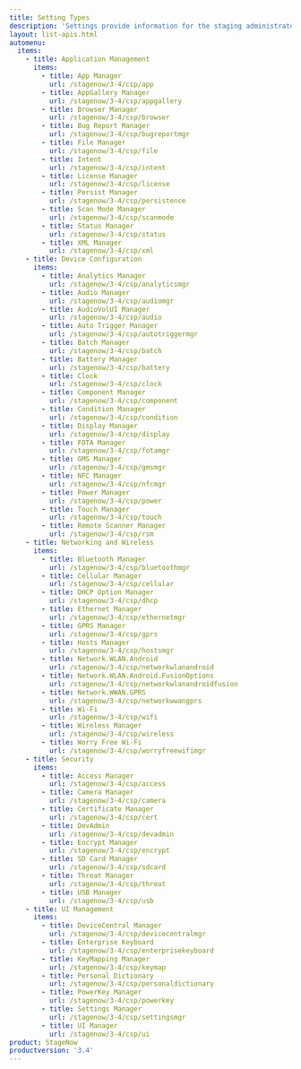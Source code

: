 ```yaml
---
title: Setting Types
description: 'Settings provide information for the staging administrator about how to configure and manage settings for use when creating profiles. Each Setting Type lists the parameters and functions available for configuring that particular group of settings.'
layout: list-apis.html
automenu:
  items:
    - title: Application Management
      items:
        - title: App Manager
          url: /stagenow/3-4/csp/app
        - title: AppGallery Manager
          url: /stagenow/3-4/csp/appgallery
        - title: Browser Manager
          url: /stagenow/3-4/csp/browser
        - title: Bug Report Manager
          url: /stagenow/3-4/csp/bugreportmgr
        - title: File Manager
          url: /stagenow/3-4/csp/file
        - title: Intent
          url: /stagenow/3-4/csp/intent
        - title: License Manager
          url: /stagenow/3-4/csp/license
        - title: Persist Manager
          url: /stagenow/3-4/csp/persistence
        - title: Scan Mode Manager
          url: /stagenow/3-4/csp/scanmode
        - title: Status Manager
          url: /stagenow/3-4/csp/status
        - title: XML Manager
          url: /stagenow/3-4/csp/xml
    - title: Device Configuration
      items:
        - title: Analytics Manager
          url: /stagenow/3-4/csp/analyticsmgr
        - title: Audio Manager
          url: /stagenow/3-4/csp/audiomgr
        - title: AudioVolUI Manager
          url: /stagenow/3-4/csp/audio
        - title: Auto Trigger Manager
          url: /stagenow/3-4/csp/autotriggermgr
        - title: Batch Manager
          url: /stagenow/3-4/csp/batch
        - title: Battery Manager
          url: /stagenow/3-4/csp/battery
        - title: Clock
          url: /stagenow/3-4/csp/clock
        - title: Component Manager
          url: /stagenow/3-4/csp/component
        - title: Condition Manager
          url: /stagenow/3-4/csp/condition
        - title: Display Manager
          url: /stagenow/3-4/csp/display
        - title: FOTA Manager
          url: /stagenow/3-4/csp/fotamgr
        - title: GMS Manager
          url: /stagenow/3-4/csp/gmsmgr
        - title: NFC Manager
          url: /stagenow/3-4/csp/nfcmgr
        - title: Power Manager
          url: /stagenow/3-4/csp/power
        - title: Touch Manager
          url: /stagenow/3-4/csp/touch
        - title: Remote Scanner Manager
          url: /stagenow/3-4/csp/rsm
    - title: Networking and Wireless
      items:
        - title: Bluetooth Manager
          url: /stagenow/3-4/csp/bluetoothmgr
        - title: Cellular Manager
          url: /stagenow/3-4/csp/cellular
        - title: DHCP Option Manager
          url: /stagenow/3-4/csp/dhcp
        - title: Ethernet Manager
          url: /stagenow/3-4/csp/ethernetmgr
        - title: GPRS Manager
          url: /stagenow/3-4/csp/gprs
        - title: Hosts Manager
          url: /stagenow/3-4/csp/hostsmgr
        - title: Network.WLAN.Android
          url: /stagenow/3-4/csp/networkwlanandroid
        - title: Network.WLAN.Android.FusionOptions
          url: /stagenow/3-4/csp/networkwlanandroidfusion
        - title: Network.WWAN.GPRS
          url: /stagenow/3-4/csp/networkwwangprs
        - title: Wi-Fi
          url: /stagenow/3-4/csp/wifi
        - title: Wireless Manager
          url: /stagenow/3-4/csp/wireless
        - title: Worry Free Wi-Fi
          url: /stagenow/3-4/csp/worryfreewifimgr
    - title: Security
      items:
        - title: Access Manager
          url: /stagenow/3-4/csp/access
        - title: Camera Manager
          url: /stagenow/3-4/csp/camera
        - title: Certificate Manager
          url: /stagenow/3-4/csp/cert
        - title: DevAdmin
          url: /stagenow/3-4/csp/devadmin
        - title: Encrypt Manager
          url: /stagenow/3-4/csp/encrypt
        - title: SD Card Manager
          url: /stagenow/3-4/csp/sdcard
        - title: Threat Manager
          url: /stagenow/3-4/csp/threat
        - title: USB Manager
          url: /stagenow/3-4/csp/usb
    - title: UI Management
      items:
        - title: DeviceCentral Manager
          url: /stagenow/3-4/csp/devicecentralmgr
        - title: Enterprise Keyboard
          url: /stagenow/3-4/csp/enterprisekeyboard
        - title: KeyMapping Manager
          url: /stagenow/3-4/csp/keymap
        - title: Personal Dictionary
          url: /stagenow/3-4/csp/personaldictionary
        - title: PowerKey Manager
          url: /stagenow/3-4/csp/powerkey
        - title: Settings Manager
          url: /stagenow/3-4/csp/settingsmgr
        - title: UI Manager
          url: /stagenow/3-4/csp/ui
product: StageNow
productversion: '3.4'
---
```

